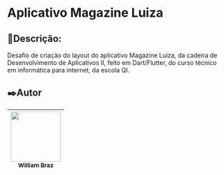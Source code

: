 <h1>Aplicativo Magazine Luiza</h1>
 
<h2>💬Descrição:</h2>

Desafio de criação do layout do aplicativo Magazine Luiza, da cadeira de Desenvolvimento de Aplicativos II, feito em Dart/Flutter, do curso técnico em informática para internet, da escola QI.

<h2>✒️Autor</h2>

| [<img src="https://avatars.githubusercontent.com/u/86376135?v=4" width=115 > <br> <sub> William Braz </sub>](https://github.com/WilliamBraz2004) |
| :--------------------------------------------------------------------------------------------------------------------------------------------: |
